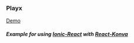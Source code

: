### Playx

[Demo](https://bit.ly/31dNPFg)

##### Example for using [Ionic-React](https://ionicframework.com) with [React-Konva](https://konvajs.org/)

